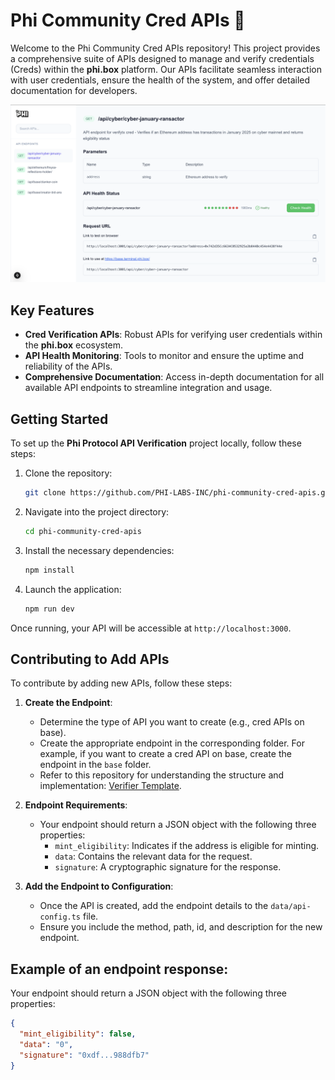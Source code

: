 # Phi Community Cred APIs 🚀

Welcome to the Phi Community Cred APIs repository! This project provides a comprehensive suite of APIs designed to manage and verify credentials (Creds) within the **phi.box** platform. Our APIs facilitate seamless interaction with user credentials, ensure the health of the system, and offer detailed documentation for developers.

![Phi Protocol API Verification](./public/preview.png)

## Key Features

- **Cred Verification APIs**: Robust APIs for verifying user credentials within the **phi.box** ecosystem.
- **API Health Monitoring**: Tools to monitor and ensure the uptime and reliability of the APIs.
- **Comprehensive Documentation**: Access in-depth documentation for all available API endpoints to streamline integration and usage.

## Getting Started

To set up the **Phi Protocol API Verification** project locally, follow these steps:

1. Clone the repository:

   ```bash
   git clone https://github.com/PHI-LABS-INC/phi-community-cred-apis.git
   ```

2. Navigate into the project directory:

   ```bash
   cd phi-community-cred-apis
   ```

3. Install the necessary dependencies:

   ```bash
   npm install
   ```

4. Launch the application:
   ```bash
   npm run dev
   ```

Once running, your API will be accessible at `http://localhost:3000`.

## Contributing to Add APIs

To contribute by adding new APIs, follow these steps:

1. **Create the Endpoint**:

   - Determine the type of API you want to create (e.g., cred APIs on base).
   - Create the appropriate endpoint in the corresponding folder. For example, if you want to create a cred API on base, create the endpoint in the `base` folder.
   - Refer to this repository for understanding the structure and implementation: [Verifier Template](https://github.com/PHI-LABS-INC/verifier-template).

2. **Endpoint Requirements**:

   - Your endpoint should return a JSON object with the following three properties:
     - `mint_eligibility`: Indicates if the address is eligible for minting.
     - `data`: Contains the relevant data for the request.
     - `signature`: A cryptographic signature for the response.

3. **Add the Endpoint to Configuration**:
   - Once the API is created, add the endpoint details to the `data/api-config.ts` file.
   - Ensure you include the method, path, id, and description for the new endpoint.

## Example of an endpoint response:

Your endpoint should return a JSON object with the following three properties:

```json
{
  "mint_eligibility": false,
  "data": "0",
  "signature": "0xdf...988dfb7"
}
```
